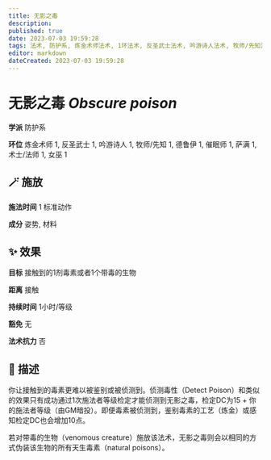 ```yaml
---
title: 无影之毒
description: 
published: true
date: 2023-07-03 19:59:28
tags: 法术, 防护系, 炼金术师法术, 1环法术, 反圣武士法术, 吟游诗人法术, 牧师/先知法术, 德鲁伊法术, 催眠师法术, 萨满法术, 术士/法师法术, 女巫法术
editor: markdown
dateCreated: 2023-07-03 19:59:28
---
```


# **无影之毒** *Obscure poison*

**学派** 防护系 

**环位** 炼金术师 1, 反圣武士 1, 吟游诗人 1, 牧师/先知 1, 德鲁伊 1, 催眠师 1, 萨满 1, 术士/法师 1, 女巫 1

## 🪄 施放

**施法时间** 1 标准动作

**成分** 姿势, 材料

## ✨ 效果 

**目标** 接触到的1剂毒素或者1个带毒的生物 

**距离** 接触  

**持续时间** 1小时/等级 

**豁免** 无

**法术抗力** 否

## 📖 描述

你让接触到的毒素更难以被鉴别或被侦测到。侦测毒性（Detect Poison）和类似的效果只有成功通过1次施法者等级检定才能侦测到无影之毒，检定DC为15 + 你的施法者等级（由GM暗投）。即便毒素被侦测到，鉴别毒素的工艺（炼金）或感知检定DC也会增加10点。

若对带毒的生物（venomous creature）施放该法术，无影之毒则会以相同的方式伪装该生物的所有天生毒素（natural poisons）。
    